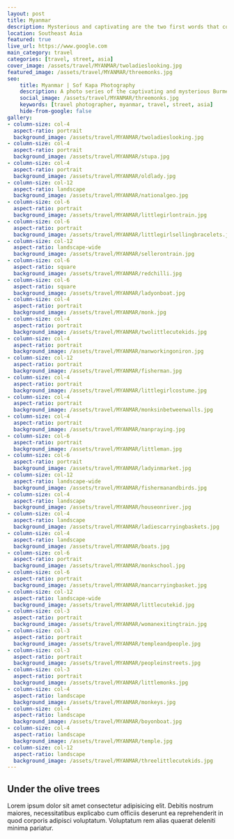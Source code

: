 ```yaml
---
layout: post
title: Myanmar
description: Mysterious and captivating are the two first words that come to my mind when thinking of you...
location: Southeast Asia
featured: true
live_url: https://www.google.com
main_category: travel
categories: [travel, street, asia]
cover_image: /assets/travel/MYANMAR/twoladieslooking.jpg
featured_image: /assets/travel/MYANMAR/threemonks.jpg
seo:
    title: Myanmar | Sof Kapa Photography
    description: A photo series of the captivating and mysterious Burmese country 
    social_image: /assets/travel/MYANMAR/threemonks.jpg
    keywords: [travel photographer, myanmar, travel, street, asia]
    hide-from-google: false 
gallery:
- column-size: col-4
  aspect-ratio: portrait
  background_image: /assets/travel/MYANMAR/twoladieslooking.jpg
- column-size: col-4
  aspect-ratio: portrait
  background_image: /assets/travel/MYANMAR/stupa.jpg
- column-size: col-4
  aspect-ratio: portrait
  background_image: /assets/travel/MYANMAR/oldlady.jpg
- column-size: col-12
  aspect-ratio: landscape
  background_image: /assets/travel/MYANMAR/nationalgeo.jpg
- column-size: col-6
  aspect-ratio: portrait
  background_image: /assets/travel/MYANMAR/littlegirlontrain.jpg
- column-size: col-6
  aspect-ratio: portrait
  background_image: /assets/travel/MYANMAR/littlegirlsellingbracelets.jpg
- column-size: col-12
  aspect-ratio: landscape-wide
  background_image: /assets/travel/MYANMAR/sellerontrain.jpg
- column-size: col-6
  aspect-ratio: square
  background_image: /assets/travel/MYANMAR/redchilli.jpg
- column-size: col-6
  aspect-ratio: square
  background_image: /assets/travel/MYANMAR/ladyonboat.jpg
- column-size: col-4
  aspect-ratio: portrait
  background_image: /assets/travel/MYANMAR/monk.jpg
- column-size: col-4
  aspect-ratio: portrait
  background_image: /assets/travel/MYANMAR/twolittlecutekids.jpg
- column-size: col-4
  aspect-ratio: portrait
  background_image: /assets/travel/MYANMAR/manworkingoniron.jpg
- column-size: col-12
  aspect-ratio: portrait
  background_image: /assets/travel/MYANMAR/fisherman.jpg
- column-size: col-4
  aspect-ratio: portrait
  background_image: /assets/travel/MYANMAR/littlegirlcostume.jpg
- column-size: col-4
  aspect-ratio: portrait
  background_image: /assets/travel/MYANMAR/monksinbetweenwalls.jpg
- column-size: col-4
  aspect-ratio: portrait
  background_image: /assets/travel/MYANMAR/manpraying.jpg
- column-size: col-6
  aspect-ratio: portrait
  background_image: /assets/travel/MYANMAR/littleman.jpg
- column-size: col-6
  aspect-ratio: portrait
  background_image: /assets/travel/MYANMAR/ladyinmarket.jpg
- column-size: col-12
  aspect-ratio: landscape-wide
  background_image: /assets/travel/MYANMAR/fishermanandbirds.jpg
- column-size: col-4
  aspect-ratio: landscape
  background_image: /assets/travel/MYANMAR/houseonriver.jpg
- column-size: col-4
  aspect-ratio: landscape
  background_image: /assets/travel/MYANMAR/ladiescarryingbaskets.jpg
- column-size: col-4
  aspect-ratio: landscape
  background_image: /assets/travel/MYANMAR/boats.jpg
- column-size: col-6
  aspect-ratio: portrait
  background_image: /assets/travel/MYANMAR/monkschool.jpg
- column-size: col-6
  aspect-ratio: portrait
  background_image: /assets/travel/MYANMAR/mancarryingbasket.jpg
- column-size: col-12
  aspect-ratio: landscape-wide
  background_image: /assets/travel/MYANMAR/littlecutekid.jpg
- column-size: col-3
  aspect-ratio: portrait
  background_image: /assets/travel/MYANMAR/womanexitingtrain.jpg
- column-size: col-3
  aspect-ratio: portrait
  background_image: /assets/travel/MYANMAR/templeandpeople.jpg
- column-size: col-3
  aspect-ratio: portrait
  background_image: /assets/travel/MYANMAR/peopleinstreets.jpg
- column-size: col-3
  aspect-ratio: portrait
  background_image: /assets/travel/MYANMAR/littlemonks.jpg
- column-size: col-4
  aspect-ratio: landscape
  background_image: /assets/travel/MYANMAR/monkeys.jpg
- column-size: col-4
  aspect-ratio: landscape
  background_image: /assets/travel/MYANMAR/boyonboat.jpg
- column-size: col-4
  aspect-ratio: landscape
  background_image: /assets/travel/MYANMAR/temple.jpg
- column-size: col-12
  aspect-ratio: landscape
  background_image: /assets/travel/MYANMAR/threelittlecutekids.jpg
---
```


## Under the olive trees

Lorem ipsum dolor sit amet consectetur adipisicing elit. Debitis nostrum maiores, necessitatibus explicabo cum officiis deserunt ea reprehenderit in quod corporis adipisci voluptatum. Voluptatum rem alias quaerat deleniti minima pariatur.